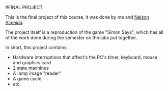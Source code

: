 #FINAL PROJECT

This is the final project of this course, it was done by me and [Nelson Almeida](https://github.com/PoiSoNz).

The project itself is a reproduction of the game "Simon Says", which has all of the work done during the semester on the labs put together.

In short, this project contains:
* Hardware interruptions that affect's the PC's timer, keyboard, mouse and graphics card
* 2 state machines
* A .bmp image "reader"
* A game cycle
* etc.
